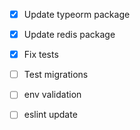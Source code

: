 - [x] Update typeorm package
- [x] Update redis package
- [x] Fix tests
- [ ] Test migrations
- [ ] env validation
- [ ] eslint update

